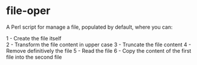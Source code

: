# file-oper
A Perl script for manage a file, populated by default, where you can:

1 - Create the file itself <br>
2 - Transform the file content in upper case
3 - Truncate the file content
4 - Remove definitively the file
5 - Read the file
6 - Copy the content of the first file into the second file
